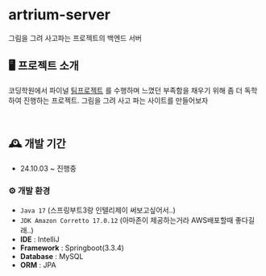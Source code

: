 # artrium-server
그림을 그려 사고파는 프로젝트의 백엔드 서버


## 🖥️ 프로젝트 소개
코딩학원에서 파이널 [팀프로젝트](https://github.com/devblackcape/final-project-pedal) 를 수행하며 느꼈던 부족함을 채우기 위해 좀 더 독학하여 진행하는 프로젝트.
그림을 그려 사고 파는 사이트를 만들어보자

<br>

## 🕰️ 개발 기간
* 24.10.03 ~ 진행중 

### ⚙️ 개발 환경
- `Java 17` (스프링부트3랑 인텔리제이 써보고싶어서..)
- `JDK Amazon Corretto 17.0.12` (아마존이 제공하는거라 AWS배포할때 좋다길래..)
- **IDE** : IntelliJ
- **Framework** : Springboot(3.3.4)
- **Database** : MySQL
- **ORM** : JPA
